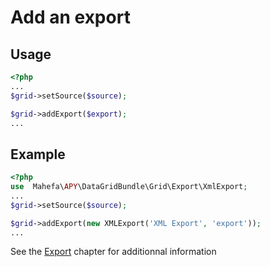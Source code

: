 Add an export
=============

## Usage
```php
<?php
...
$grid->setSource($source);

$grid->addExport($export);
...
```

## Example
```php
<?php
use  Mahefa\APY\DataGridBundle\Grid\Export\XmlExport;
...
$grid->setSource($source);

$grid->addExport(new XMLExport('XML Export', 'export'));
...
```

See the [Export](../export/) chapter for additionnal information
